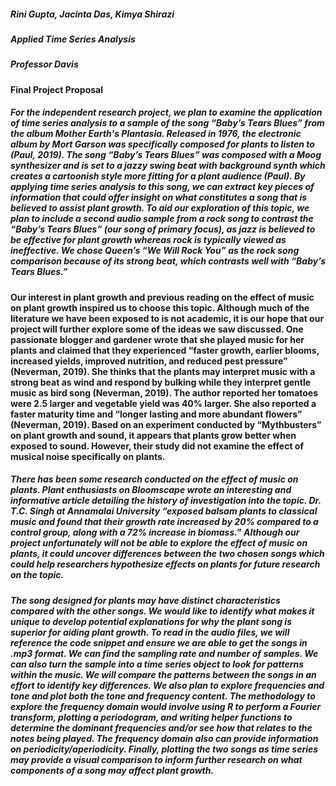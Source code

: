 ##### Rini Gupta, Jacinta Das, Kimya Shirazi
##### Applied Time Series Analysis
##### Professor Davis 
#### Final Project Proposal

##### For the independent research project, we plan to examine the application of time series analysis to a sample of the song “Baby’s Tears Blues” from the album Mother Earth's Plantasia. Released in 1976, the electronic album by Mort Garson was specifically composed for plants to listen to (Paul, 2019). The song “Baby’s Tears Blues” was composed with a Moog synthesizer and is set to a jazzy swing beat with background synth which creates a cartoonish style more fitting for a plant audience (Paul). By applying time series analysis to this song, we can extract key pieces of information that could offer insight on what constitutes a song that is believed to assist plant growth. To aid our exploration of this topic, we plan to include a second audio sample from a rock song to contrast the “Baby’s Tears Blues” (our song of primary focus), as jazz is believed to be effective for plant growth whereas rock is typically viewed as ineffective. We chose Queen’s “We Will Rock You” as the rock song comparison because of its strong beat, which contrasts well with “Baby’s Tears Blues.”
#### Our interest in plant growth and previous reading on the effect of music on plant growth inspired us to choose this topic. Although much of the literature we have been exposed to is not academic, it is our hope that our project will further explore some of the ideas we saw discussed. One passionate blogger and gardener wrote that she played music for her plants and claimed that they experienced “faster growth, earlier blooms, increased yields, improved nutrition, and reduced pest pressure” (Neverman, 2019). She thinks that the plants may interpret music with a strong beat as wind and respond by bulking while they interpret gentle music as bird song (Neverman, 2019). The author reported her tomatoes were 2.5 larger and vegetable yield was 40% larger. She also reported a faster maturity time and “longer lasting and more abundant flowers” (Neverman, 2019). Based on an experiment conducted by “Mythbusters” on plant growth and sound, it appears that plants grow better when exposed to sound. However, their study did not examine the effect of musical noise specifically on plants. 
##### There has been some research conducted on the effect of music on plants. Plant enthusiasts on Bloomscape wrote an interesting and informative article detailing the history of investigation into the topic. Dr. T.C. Singh at Annamalai University “exposed balsam plants to classical music and found that their growth rate increased by 20% compared to a control group, along with a 72% increase in biomass.” Although our project unfortunately will not be able to explore the effect of music on plants, it could uncover differences between the two chosen songs which could help researchers hypothesize effects on plants for future research on the topic. 
##### The song designed for plants may have distinct characteristics compared with the other songs. We would like to identify what makes it unique to develop potential explanations for why the plant song is superior for aiding plant growth. To read in the audio files, we will reference the code snippet and ensure we are able to get the songs in .mp3 format. We can find the sampling rate and number of samples. We can also turn the sample into a time series object to look for patterns within the music. We will compare the patterns between the songs in an effort to identify key differences. We also plan to explore frequencies and tone and plot both the tone and frequency content. The methodology to explore the frequency domain would involve using R to perform a Fourier transform, plotting a periodogram, and writing helper functions to determine the dominant frequencies and/or see how that relates to the notes being played. The frequency domain also can provide information on periodicity/aperiodicity. Finally, plotting the two songs as time series may provide a visual comparison to inform further research on what components of a song may affect plant growth. 
